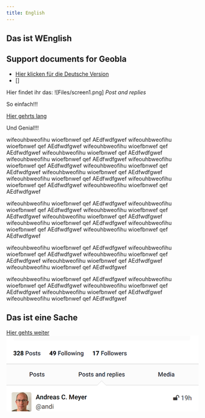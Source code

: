 ```yaml
---
title: English
---
```


## Das ist WEnglish
## Support documents for Geobla

- [Hier klicken für die Deutsche Version](de/index)
- []







Hier findet ihr das:
![Files/screen1.png]
*Post and replies*

So einfach!!!

[Hier gehrts lang](Geobla/Docs/de/index.md#das-ist-eine-sache)

Und Genial!!!

wifeouhbweofihu wioefbnwef qef AEdfwdfgwef wifeouhbweofihu wioefbnwef qef AEdfwdfgwef wifeouhbweofihu wioefbnwef qef AEdfwdfgwef wifeouhbweofihu wioefbnwef qef AEdfwdfgwef wifeouhbweofihu wioefbnwef qef AEdfwdfgwef wifeouhbweofihu wioefbnwef qef AEdfwdfgwef wifeouhbweofihu wioefbnwef qef AEdfwdfgwef wifeouhbweofihu wioefbnwef qef AEdfwdfgwef 
wifeouhbweofihu wioefbnwef qef AEdfwdfgwef wifeouhbweofihu wioefbnwef qef AEdfwdfgwef wifeouhbweofihu wioefbnwef qef AEdfwdfgwef 

wifeouhbweofihu wioefbnwef qef AEdfwdfgwef wifeouhbweofihu wioefbnwef qef AEdfwdfgwef wifeouhbweofihu wioefbnwef qef AEdfwdfgwef wifeouhbweofihu wioefbnwef qef AEdfwdfgwef wifeouhbweofihu wioefbnwef qef AEdfwdfgwef wifeouhbweofihu wioefbnwef qef AEdfwdfgwef wifeouhbweofihu wioefbnwef qef AEdfwdfgwef 

wifeouhbweofihu wioefbnwef qef AEdfwdfgwef wifeouhbweofihu wioefbnwef qef AEdfwdfgwef wifeouhbweofihu wioefbnwef qef AEdfwdfgwef wifeouhbweofihu wioefbnwef qef AEdfwdfgwef wifeouhbweofihu wioefbnwef qef AEdfwdfgwef 

wifeouhbweofihu wioefbnwef qef AEdfwdfgwef wifeouhbweofihu wioefbnwef qef AEdfwdfgwef wifeouhbweofihu wioefbnwef qef AEdfwdfgwef wifeouhbweofihu wioefbnwef qef AEdfwdfgwef wifeouhbweofihu wioefbnwef qef AEdfwdfgwef 


## Das ist eine Sache

[Hier gehts weiter](Geobla-FAQ)
![Mein Foto](assets/screen1.png)